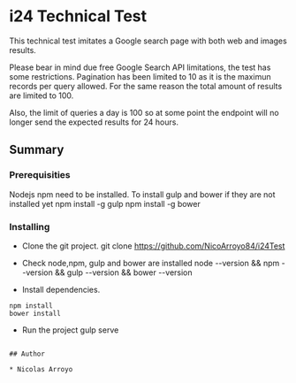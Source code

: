 # i24 Technical Test

This technical test imitates a Google search page with both web and images results.

Please bear in mind due free Google Search API limitations, the test has some restrictions. Pagination has been limited to 10
as it is the maximun records per query allowed. For the same reason the total amount of results are limited to 100.

Also, the limit of queries a day is 100 so at some point the endpoint will no longer send the expected results for 24 hours.

## Summary


### Prerequisities

Nodejs npm need to be installed.
To install gulp and bower if they are not installed yet
npm install -g gulp
npm install -g bower

### Installing

- Clone the git project.
git clone https://github.com/NicoArroyo84/i24Test

- Check node,npm, gulp and bower are installed
node --version && npm --version && gulp --version && bower --version

- Install dependencies.
```
npm install
bower install
```
- Run the project
gulp serve
```

## Author

* Nicolas Arroyo
